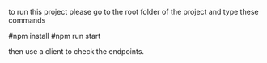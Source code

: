 to run this project please go to the root folder of the project and type these commands

#npm install
#npm run start

then use a client to check the endpoints.
